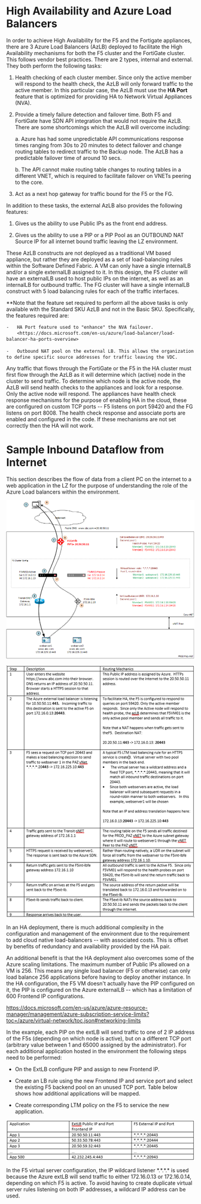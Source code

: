 High Availability and Azure Load Balancers
==========================================

In order to achieve High Availability for the F5 and the Fortigate appliances, there are 3 Azure Load Balancers (AzLB) deployed to facilitate the High Availability mechanisms for both the F5 cluster and the FortiGate cluster. This follows vendor best practices. There are 2 types, internal and external. They both perform the following tasks:

1)  Health checking of each cluster member. Since only the active member will respond to the health check, the AzLB will only forward traffic to the active member. In this particular case, the AzLB must use the **HA Port** feature that is optimized for providing HA to Network Virtual Appliances (NVA).

2)  Provide a timely failure detection and failover time. Both F5 and FortiGate have SDN API integration that would not require the AzLB. There are some shortcomings which the AzLB will overcome including:

    a.  Azure has had some unpredictable API communications response times ranging from 30s to 20 minutes to detect failover and change routing tables to redirect traffic to the Backup node. The AzLB has a predictable failover time of around 10 secs.

    b.  The API cannot make routing table changes to routing tables in a different VNET, which is required to facilitate failover on VNETs peering to the core.

3)  Act as a next hop gateway for traffic bound for the F5 or the FG.

In addition to these tasks, the external AzLB also provides the
following features:

1)  Gives us the ability to use Public IPs as the front end address.

2)  Gives us the ability to use a PIP or a PIP Pool as an OUTBOUND NAT Source IP for all internet bound traffic leaving the LZ environment.

These AzLB constructs are not deployed as a traditional VM based
appliance, but rather they are deployed as a set of load-balancing rules within the Software Defined Fabric. A VM can only have a single internalLB and/or a single externalLB assigned to it. In this design, the F5 cluster will have an externalLB used to host public IPs on the internet, as well as an internalLB for outbound traffic. The FG cluster will have a single internalLB construct with 5 load balancing rules for
each of the traffic interfaces.

\*\*Note that the feature set required to perform all the above tasks is only available with the Standard SKU AzLB and not in the Basic SKU. Specifically, the features required are:

```
-   HA Port feature used to "enhance" the NVA failover.
    <https://docs.microsoft.com/en-us/azure/load-balancer/load-balancer-ha-ports-overview>

-   Outbound NAT pool on the external LB. This allows the organization to define specific source addresses for traffic leaving the VDC.
```
Any traffic that flows through the FortiGate or the F5 in the HA cluster must first flow through the AzLB as it will determine which (active) node in the cluster to send traffic. To determine which node is the active node, the AzLB will send health checks to the appliances and look for a response. Only the active node will respond. The appliances have health check response mechanisms for the purpose of enabling HA in the cloud, these are configured on custom TCP ports -- F5 listens on port
59420 and the FG listens on port 8008. The health check response and associate ports are enabled and configured in the code. If these mechanisms are not set correctly then the HA will not work.

Sample Inbound Dataflow from Internet
=====================================

This section describes the flow of data from a client PC on the internet to a web application in the LZ for the purpose of understanding the role of the Azure Load balancers within the environment.

![Diagram](resources/ApplicationFlowDiagram-1.png)

![Diagram](resources/ApplicationDataFlowTable-1.PNG)

In an HA deployment, there is much additional complexity in the
configuration and management of the environment due to the requirement to add cloud native load-balancers -- with associated costs. This is offset by benefits of redundancy and availability provided by the HA pair.

An additional benefit is that the HA deployment also overcomes some of the Azure scaling limitations. The maximum number of Public IPs allowed on a VM is 256. This means any single load balancer (F5 or otherwise) can only load balance 256 applications before having to deploy another instance. In the HA configuration, the F5 VM doesn't actually have the PIP configured on it, the PIP is configured on the Azure externalLB -- which has a limitation of 600 Frontend IP configurations.

<https://docs.microsoft.com/en-us/azure/azure-resource-manager/management/azure-subscription-service-limits?toc=/azure/virtual-network/toc.json#networking-limits>

In the example, each PIP on the extLB will send traffic to one of 2 IP address of the F5s (depending on which node is active), but on a different TCP port (arbitrary value between 1 and 65000 assigned by the administrator). For each additional application hosted in the environment the following steps need to be performed:

-   On the ExtLB configure PIP and assign to new Frontend IP.

-   Create an LB rule using the new Frontend IP and service port and select the existing F5 backend pool on an unused TCP port. Table below shows how additional applications will be mapped.

-   Create corresponding LTM policy on the F5 to service the new
    application.


![Diagram](resources/ApplicationDataFlowTable-2.PNG)

In the F5 virtual server configuration, the IP wildcard listener
\*.\*.\*.\* is used because the Azure extLB will send traffic to either 172.16.0.13 or 172.16.0.14, depending on which F5 is active. To avoid having to create duplicate virtual server rules listening on both IP addresses, a wildcard IP address can be used.
